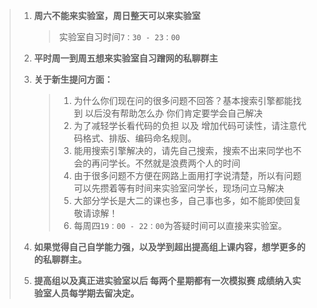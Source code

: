 > 1. **周六不能来实验室，周日整天可以来实验室**
>
>    > 实验室自习时间`7：30 - 23：00`
>
> 2. **平时周一到周五想来实验室自习蹭网的私聊群主**
>
> 3. **关于新生提问方面：**
>
>    > 1.  为什么你们现在问的很多问题不回答？基本搜索引擎都能找到  以后没有帮助怎么办 你们肯定要学会自己解决
>    > 2. 为了减轻学长看代码的负担 以及 增加代码可读性，请注意代码格式、排版、编码命名规则。
>    > 3. 能用搜索引擎解决的，请先自己搜索，搜索不出来同学也不会的再问学长。不然就是浪费两个人的时间
>    > 4. 由于很多问题不方便在网路上面用打字说清楚，所以有问题可以先攒着等有时间来实验室问学长，现场问立马解决
>    > 5. 大部分学长是大二的课也多，自己事也多，如不能即使回复敬请谅解！
>    > 6. 每周四`19：00 - 22：00`为答疑时间可以直接来实验室。
>
> 4. **如果觉得自己自学能力强，以及学到超出提高组上课内容，想学更多的的私聊群主。**
> 5. **提高组以及真正进实验室以后 每两个星期都有一次模拟赛  成绩纳入实验室人员每学期去留决定。**

